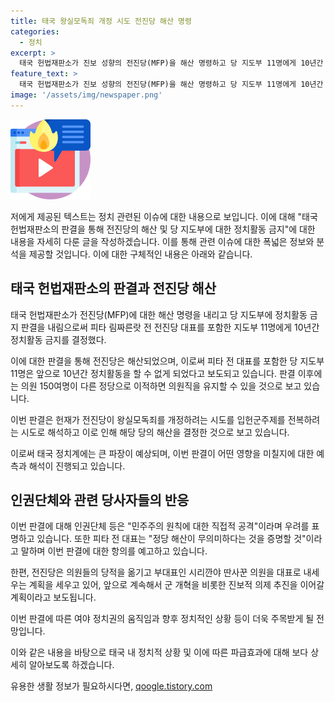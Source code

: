 ```yaml
---
title: 태국 왕실모독죄 개정 시도 전진당 해산 명령
categories:
  - 정치
excerpt: >
  태국 헌법재판소가 진보 성향의 전진당(MFP)을 해산 명령하고 당 지도부 11명에게 10년간 정치활동 금지를 선고했다. 전진당은 왕실모독죄 개정 추진으로 헌법에 위배될 우려가 있는 것으로 결정되었는데, 이로 인해 당 지도부와 전 대표의 정치생명이 사실상 끝났다. 그러나 남은 의원이 다른 정당으로 이적하면 의원직을 유지할 수 있어 영향은 제한적일 것으로 예상된다. 이에 대해 인권단체 등은 민주주의 원칙에 대한 직접적 공격이라며 우려를 표했다.
feature_text: >
  태국 헌법재판소가 진보 성향의 전진당(MFP)을 해산 명령하고 당 지도부 11명에게 10년간 정치활동 금지를 선고했다. 전진당은 왕실모독죄 개정 추진으로 헌법에 위배될 우려가 있는 것으로 결정되었는데, 이로 인해 당 지도부와 전 대표의 정치생명이 사실상 끝났다. 그러나 남은 의원이 다른 정당으로 이적하면 의원직을 유지할 수 있어 영향은 제한적일 것으로 예상된다. 이에 대해 인권단체 등은 민주주의 원칙에 대한 직접적 공격이라며 우려를 표했다.
image: '/assets/img/newspaper.png'
---
```


<p><img src="/assets/img/news.png" alt="rentncar 속보" /></p>

<p>저에게 제공된 텍스트는 정치 관련된 이슈에 대한 내용으로 보입니다. 이에 대해 "태국 헌법재판소의 판결을 통해 전진당의 해산 및 당 지도부에 대한 정치활동 금지"에 대한 내용을 자세히 다룬 글을 작성하겠습니다. 이를 통해 관련 이슈에 대한 폭넓은 정보와 분석을 제공할 것입니다. 이에 대한 구체적인 내용은 아래와 같습니다.</p>

<h2>태국 헌법재판소의 판결과 전진당 해산</h2>

<p>태국 헌법재판소가 전진당(MFP)에 대한 해산 명령을 내리고 당 지도부에 정치활동 금지 판결을 내림으로써 피타 림짜른랏 전 전진당 대표를 포함한 지도부 11명에게 10년간 정치활동 금지를 결정했다.</p>

<p>이에 대한 판결을 통해 전진당은 해산되었으며, 이로써 피타 전 대표를 포함한 당 지도부 11명은 앞으로 10년간 정치활동을 할 수 없게 되었다고 보도되고 있습니다. 판결 이후에는 의원 150여명이 다른 정당으로 이적하면 의원직을 유지할 수 있을 것으로 보고 있습니다.</p>

<p>이번 판결은 헌재가 전진당이 왕실모독죄를 개정하려는 시도를 입헌군주제를 전복하려는 시도로 해석하고 이로 인해 해당 당의 해산을 결정한 것으로 보고 있습니다.</p>

<p>이로써 태국 정치계에는 큰 파장이 예상되며, 이번 판결이 어떤 영향을 미칠지에 대한 예측과 해석이 진행되고 있습니다.</p>

<h2>인권단체와 관련 당사자들의 반응</h2>

<p>이번 판결에 대해 인권단체 등은 "민주주의 원칙에 대한 직접적 공격"이라며 우려를 표명하고 있습니다. 또한 피타 전 대표는 "정당 해산이 무의미하다는 것을 증명할 것"이라고 말하며 이번 판결에 대한 항의를 예고하고 있습니다.</p>

<p>한편, 전진당은 의원들의 당적을 옮기고 부대표인 시리깐야 딴사꾼 의원을 대표로 내세우는 계획을 세우고 있어, 앞으로 계속해서 군 개혁을 비롯한 진보적 의제 추진을 이어갈 계획이라고 보도됩니다.</p>

<p>이번 판결에 따른 여야 정치권의 움직임과 향후 정치적인 상황 등이 더욱 주목받게 될 전망입니다.</p>

<p>이와 같은 내용을 바탕으로 태국 내 정치적 상황 및 이에 따른 파급효과에 대해 보다 상세히 알아보도록 하겠습니다.</p>
유용한 생활 정보가 필요하시다면, <a href="https://qoogle.tistory.com" rel="dofollow">qoogle.tistory.com</a>


